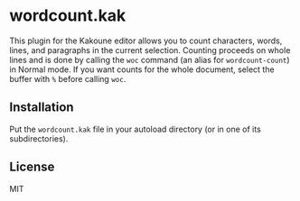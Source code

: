 # wordcount.kak

This plugin for the Kakoune editor allows you to count characters, words, lines, and paragraphs in
the current selection. Counting proceeds on whole lines and is done by calling the `woc` command (an
alias for `wordcount-count`) in Normal mode. If you want counts for the whole document, select the
buffer with `%` before calling `woc`.

## Installation

Put the `wordcount.kak` file in your autoload directory (or in one of its subdirectories).

## License

MIT

